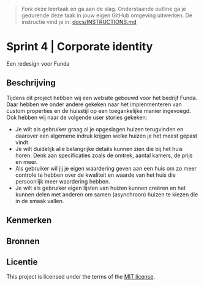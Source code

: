 > _Fork_ deze leertaak en ga aan de slag. 
Onderstaande outline ga je gedurende deze taak in jouw eigen GitHub omgeving uitwerken. 
De instructie vind je in: [docs/INSTRUCTIONS.md](docs/INSTRUCTIONS.md)

# Sprint 4 | Corporate identity
Een redesign voor Funda

## Beschrijving
<!-- In de Beschrijving staat hoe je project er uit ziet, hoe het werkt en wat je er mee kan. -->
<!-- Voeg een mooie poster visual toe 📸 -->
<!-- Voeg een link toe naar Github Pages 🌐-->
Tijdens dit project hebben wij een website gebouwd voor het bedrijf Funda. Daar hebben we onder andere gekeken naar het implenmenteren van custom properties en de huisstijl op een toegankelijke manier ingevoegd. Ook hebben wij naar de volgende user stories gekeken:

* Je wilt als gebruiker graag al je opgeslagen huizen terugvinden en daarover een algemene indruk krijgen welke huizen je het meest gepast vindt.
* Je wilt duidelijk alle belangrijke details kunnen zien die bij het huis horen. Denk aan specificaties zoals de omtrek, aantal kamers, de prijs en meer.
* Als gebruiker wil jij je eigen waardering geven aan een huis om zo meer controle te hebben over de kwaliteit en waarde van het huis die persoonlijk meer waardering hebben.
* Je wilt als gebruiker eigen lijsten van huizen kunnen creëren en het kunnen delen met anderen om samen (asynchroon) huizen te kiezen die in de smaak vallen.

[](https://i.imgur.com/ryiUdEN.png)

## Kenmerken
<!-- Bij Kenmerken staat welke technieken zijn gebruikt en hoe. Wat is de HTML structuur? Wat zijn de belangrijkste dingen in CSS? Wat is er met Javascript gedaan en hoe? Misschien heb je een framwork of library gebruikt? -->

## Bronnen

## Licentie

This project is licensed under the terms of the [MIT license](./LICENSE).
